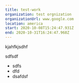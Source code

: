 ```yaml
---
title: test-work
organization: test orgnization
organizationUrl: www.google.com
location: america
start: 2020-10-08T15:24:47.931Z
end: 2020-10-31T16:24:47.968Z
---
```

kjahfkjsdhf

sdfsdf

* sdfs
* dfd
* dsafdsf